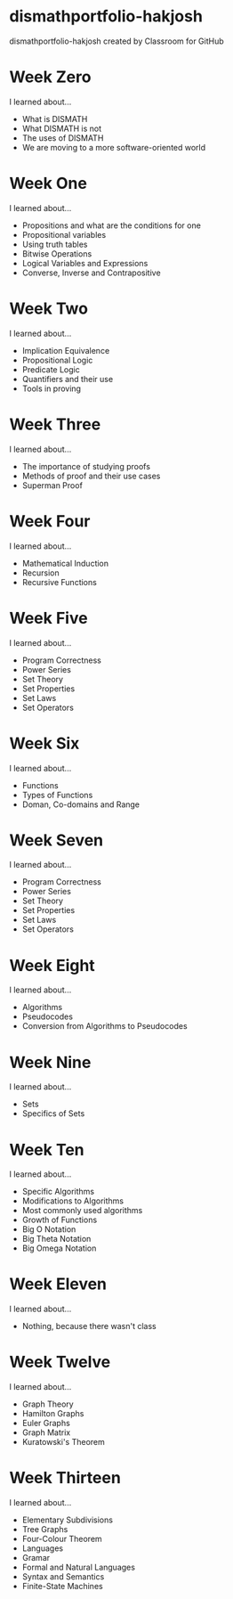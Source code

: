# dismathportfolio-hakjosh
dismathportfolio-hakjosh created by Classroom for GitHub
# Week Zero

I learned about...
- What is DISMATH
- What DISMATH is not
- The uses of DISMATH
- We are moving to a more software-oriented world

# Week One

I learned about...
- Propositions and what are the conditions for one
- Propositional variables
- Using truth tables
- Bitwise Operations
- Logical Variables and Expressions
- Converse, Inverse and Contrapositive

# Week Two

I learned about...
- Implication Equivalence
- Propositional Logic
- Predicate Logic
- Quantifiers and their use
- Tools in proving

# Week Three

I learned about...
- The importance of studying proofs
- Methods of proof and their use cases
- Superman Proof

# Week Four

I learned about...
- Mathematical Induction
- Recursion
- Recursive Functions

# Week Five

I learned about...
- Program Correctness
- Power Series
- Set Theory
- Set Properties
- Set Laws
- Set Operators

# Week Six

I learned about...
- Functions
- Types of Functions
- Doman, Co-domains and Range

# Week Seven

I learned about...
- Program Correctness
- Power Series
- Set Theory
- Set Properties
- Set Laws
- Set Operators

# Week Eight

I learned about...
- Algorithms
- Pseudocodes
- Conversion from Algorithms to Pseudocodes

# Week Nine

I learned about...
- Sets
- Specifics of Sets

# Week Ten

I learned about...
- Specific Algorithms
- Modifications to Algorithms
- Most commonly used algorithms
- Growth of Functions
- Big O Notation
- Big Theta Notation
- Big Omega Notation

# Week Eleven

I learned about...
- Nothing, because there wasn't class

# Week Twelve

I learned about...
- Graph Theory
- Hamilton Graphs
- Euler Graphs
- Graph Matrix
- Kuratowski's Theorem

# Week Thirteen

I learned about...
- Elementary Subdivisions
- Tree Graphs
- Four-Colour Theorem
- Languages
- Gramar
- Formal and Natural Languages
- Syntax and Semantics
- Finite-State Machines
